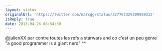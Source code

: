 ```yaml
---
layout: status
originalUrl: 'https://twitter.com/marcgg/status/327707329309069312'
isReply: true
date: 2013-04-26 08:54:50
---
```


@julienXX par contre toutes les refs a starwars and co c'est un peu genre "a good programmer is a giant nerd" ^^
